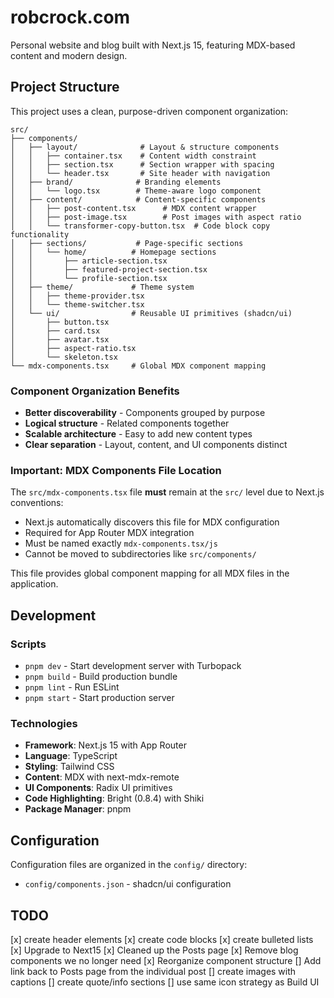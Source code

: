 # robcrock.com

Personal website and blog built with Next.js 15, featuring MDX-based content and modern design.

## Project Structure

This project uses a clean, purpose-driven component organization:

```
src/
├── components/
│   ├── layout/              # Layout & structure components
│   │   ├── container.tsx    # Content width constraint
│   │   ├── section.tsx      # Section wrapper with spacing
│   │   └── header.tsx       # Site header with navigation
│   ├── brand/              # Branding elements
│   │   └── logo.tsx        # Theme-aware logo component
│   ├── content/            # Content-specific components
│   │   ├── post-content.tsx      # MDX content wrapper
│   │   ├── post-image.tsx        # Post images with aspect ratio
│   │   └── transformer-copy-button.tsx  # Code block copy functionality
│   ├── sections/           # Page-specific sections
│   │   └── home/          # Homepage sections
│   │       ├── article-section.tsx
│   │       ├── featured-project-section.tsx
│   │       └── profile-section.tsx
│   ├── theme/             # Theme system
│   │   ├── theme-provider.tsx
│   │   └── theme-switcher.tsx
│   └── ui/                # Reusable UI primitives (shadcn/ui)
│       ├── button.tsx
│       ├── card.tsx
│       ├── avatar.tsx
│       ├── aspect-ratio.tsx
│       └── skeleton.tsx
└── mdx-components.tsx     # Global MDX component mapping
```

### Component Organization Benefits

- **Better discoverability** - Components grouped by purpose
- **Logical structure** - Related components together
- **Scalable architecture** - Easy to add new content types
- **Clear separation** - Layout, content, and UI components distinct

### Important: MDX Components File Location

The `src/mdx-components.tsx` file **must** remain at the `src/` level due to Next.js conventions:

- Next.js automatically discovers this file for MDX configuration
- Required for App Router MDX integration
- Must be named exactly `mdx-components.tsx/js`
- Cannot be moved to subdirectories like `src/components/`

This file provides global component mapping for all MDX files in the application.

## Development

### Scripts
- `pnpm dev` - Start development server with Turbopack
- `pnpm build` - Build production bundle
- `pnpm lint` - Run ESLint
- `pnpm start` - Start production server

### Technologies
- **Framework**: Next.js 15 with App Router
- **Language**: TypeScript
- **Styling**: Tailwind CSS
- **Content**: MDX with next-mdx-remote
- **UI Components**: Radix UI primitives
- **Code Highlighting**: Bright (0.8.4) with Shiki
- **Package Manager**: pnpm

## Configuration

Configuration files are organized in the `config/` directory:
- `config/components.json` - shadcn/ui configuration

## TODO

[x] create header elements
[x] create code blocks
[x] create bulleted lists
[x] Upgrade to Next15
[x] Cleaned up the Posts page
[x] Remove blog components we no longer need
[x] Reorganize component structure
[] Add link back to Posts page from the individual post
[] create images with captions
[] create quote/info sections
[] use same icon strategy as Build UI
